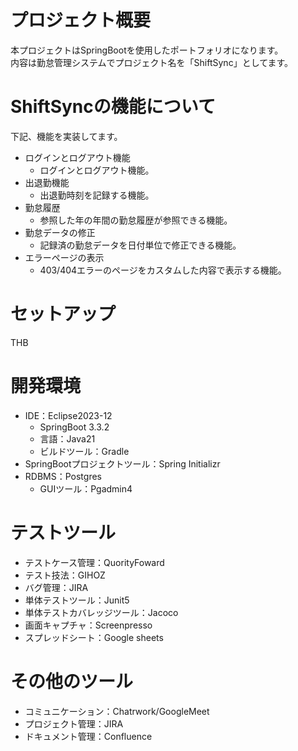 # プロジェクト概要
本プロジェクトはSpringBootを使用したポートフォリオになります。<br>
内容は勤怠管理システムでプロジェクト名を「ShiftSync」としてます。

# ShiftSyncの機能について
下記、機能を実装してます。
- ログインとログアウト機能
    - ログインとログアウト機能。
- 出退勤機能
    - 出退勤時刻を記録する機能。
- 勤怠履歴
    - 参照した年の年間の勤怠履歴が参照できる機能。
- 勤怠データの修正
    - 記録済の勤怠データを日付単位で修正できる機能。
- エラーページの表示
    - 403/404エラーのページをカスタムした内容で表示する機能。

# セットアップ
THB

# 開発環境
- IDE：Eclipse2023-12
    - SpringBoot 3.3.2
    - 言語：Java21
    - ビルドツール：Gradle
- SpringBootプロジェクトツール：Spring Initializr
- RDBMS：Postgres
    - GUIツール：Pgadmin4

# テストツール
- テストケース管理：QuorityFoward
- テスト技法：GIHOZ
- バグ管理：JIRA
- 単体テストツール：Junit5
- 単体テストカバレッジツール：Jacoco
- 画面キャプチャ：Screenpresso
- スプレッドシート：Google sheets

# その他のツール
- コミュニケーション：Chatrwork/GoogleMeet
- プロジェクト管理：JIRA
- ドキュメント管理：Confluence
